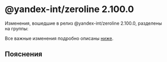 # @yandex-int/zeroline 2.100.0

<!-- ЧЕЛОВЕЧЕСКОЕ ВСТУПЛЕНИЕ -->

Изменения, вошедшие в релиз @yandex-int/zeroline 2.100.0, разделены на группы:

Все важные изменения подробно описаны [ниже](#Пояснения).

## Пояснения

